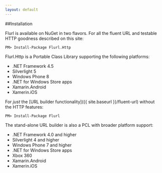 ```yaml
---
layout: default
---
```


##Installation

Flurl is available on NuGet in two flavors. For all the fluent URL and testable HTTP goodness described on this site:

````
PM> Install-Package Flurl.Http
````

Flurl.Http is a Portable Class Library supporting the following platforms:

- .NET Framework 4.5
- Silverlight 5
- Windows Phone 8
- .NET for Windows Store apps
- Xamarin.Android
- Xamerin.iOS

For *just* the [URL builder functionality]({{ site.baseurl }}/fluent-url) without the HTTP features:

````
PM> Install-Package Flurl
````

The stand-alone URL builder is also a PCL with broader platform support:

- .NET Framework 4.0 and higher
- Silverlight 4 and higher
- Windows Phone 7 and higher
- .NET for Windows Store apps
- Xbox 360
- Xamarin.Android
- Xamerin.iOS
